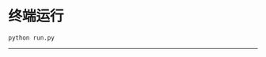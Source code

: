 # 终端运行

```shell
python run.py
```
*********************************************************************************************************************************************************************************************************************************************************************************************************************************************************************************************************************************************************************************************************************************************************